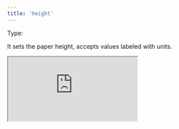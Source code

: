 ```yaml
---
title: 'height'
--- 
```


Type: <Type children='<string>'/><br/>

It sets the paper height, accepts values labeled with units.

<Iframe
  src="https://api.microlink.io/?url=https://example.com&pdf&height=480px&embed=pdf.url"
/>

<MultiCodeEditor languages={{
  Shell: `microlink https://example.com&pdf&height=480px`,
  'JavaScript': `const mql = require('@microlink/mql')
 
module.exports = async () => {
  const { status, data, response } = await mql(
    'https://example.com', { 
      pdf: true,
      height: '480px'
  })
  console.log(data)
}
  `
  }} 
/>
